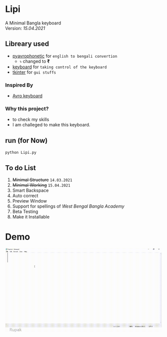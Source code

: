 # Lipi
A Minimal Bangla keyboard 
<br> Version: _15.04.2021_

## Libreary used
* [pyavrophonetic](https://github.com/TrendBreaker/pyAvroPhonetic) for `english to bengali convertion` 
   * ৳</b> changed to <b>₹</b>
* [keyboard](https://github.com/boppreh/keyboard) for `taking control of the keyboard`
* [tkinter](https://wiki.python.org/moin/TkInter) for `gui stuffs`

### Inspired By 
* [Avro keyboard](https://www.omicronlab.com/avro-keyboard.html)

### Why this project?
* to check my skills
* I am challeged to make this keyboard.

## run (for Now)
```console
python Lipi.py
```


## To do List
1. <strike>Minimal Structure</strike> `14.03.2021`
2. <strike>Minimal Working</strike> `15.04.2021`
3. Smart Backspace
4. Auto correct
5. Preview Window
6. Support for spellings of _West Bengal Bangla Academy_
7. Beta Testing
8. Make it  Installable
# Demo
<img src="image/demo.gif" width="540" height="270" />

